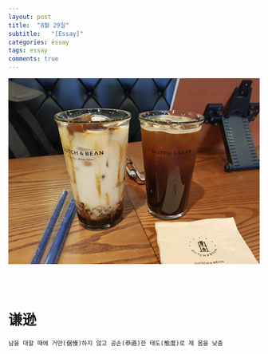 ```yaml
---
layout: post
title:  "8월 29일"
subtitle:   "[Essay]"
categories: essay
tags: essay
comments: true
---
```




[![essay-logo_6](/assets/img/devlog/201908/essay-logo_6.jpg)]()

<br><br>


# 谦逊

```
남을 대할 때에 거만(倨慢)하지 않고 공손(恭遜)한 태도(態度)로 제 몸을 낮춤
```